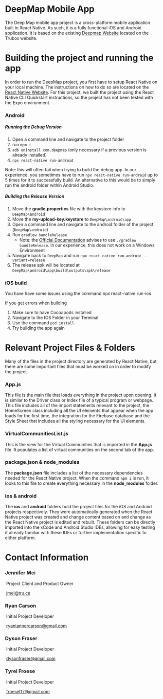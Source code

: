 # DeepMap Mobile App

The Deep Map mobile app project is a cross-platform mobile application built in React Native. As such, it is a fully functional iOS and Android application. It is based on the existing [Deepmap Website](https://github.com/djryancarson/Deep-Map) located on the Trubox website.

# Building the project and running the app

In order to run the DeepMap project, you first have to setup React Native on your local machine. The instructions on how to do so are located on the [React Native Website](https://reactnative.dev/docs/environment-setup). For this project, we built the project using the React Native CLI Quickstart instructions, so the project has not been tested with the Expo environment.

### Android

##### Running the Debug Version

1. Open a command line and navigate to the project folder 
2. run `npm i`
3. `adb uninstall com.deepmap` (only necessary if a previous version is already installed)
4. `npx react-native run-android`

Note: this will often fail when trying to build the debug app. In our experience, you sometimes have to run `npx react-native run-android` up to 5 times for it to successfully build. An alternative to this would be to simply run the android folder within Android Studio.

##### Building the Release Version

1. Move the **gradle.properties** file with the keystore info to `DeepMap\android`
2. Move the **my-upload-key.keystore** to `DeepMap\android\app`
3. Open a command line and navigate to the android folder of the project (`DeepMap\android`)
4. Run `gradlew bundleRelease`
   * Note: the [Official Documentation](https://reactnative.dev/docs/signed-apk-android) advises to use `./gradlew bundleRelease`. In our experience, this does not work on a Windows Environment
5. Navigate back to `DeepMap` and run `npx react-native run-android --variant=release`
6. The release apk will be located at `DeepMap\android\app\build\outputs\apk\release`


### iOS build

You have have some issues using the command npx react-native run-ios

If you get errors when building 
 1. Make sure to have Cocoapods installed
 2. Navigate to the IOS Folder in your Terminal
 3. Use the command `pod install`
 4. Try building the app again

# Relevant Project Files & Folders

Many of the files in the project directory are generated by React Native, but there are some important files that must be worked on in order to modify the project.

### App.js

This file is the main file that loads everything in the project upon opening. It is similar to the Driver class or Index file of a typical program or webpage. This file includes all of the import statements relevant to the project, the HomeScreen class including all the UI elements that appear when the app loads for the first time, the integration for the Firebase database and the Style Sheet that includes all the styling necessary for the UI elements.

### VirtualCommunitiesList.js

This is the view for the Virtual Communities that is imported in the **App.js** file. It populates a list of virtual communities on the second tab of the app.

### package.json & node_modules

The **package.json** file includes a list of the necessary dependencies needed for the React Native project. When the command `npm i` is run, it looks to this file to create everything necessary in the **node_modules** folder.

### ios & android

The **ios** and **android** folders hold the project files for the iOS and Android projects respectively. They were automatically generated when the React Native project was created and change content based on and change as the React Native project is edited and rebuilt. These folders can be directly imported into the xCode and Android Studio IDEs, allowing for easy testing if already familiar with these IDEs or further implementation specific to either platform.

# Contact Information

### Jennifer Mei

​	Project Client and Product Owner

​	[jmei@tru.ca](mailto:jmei@tru.ca)

### Ryan Carson

​	Initial Project Developer

​	ryantannercarson@gmail.com

### Dyson Fraser

​	Initial Project Developer

​	dysonfraser@gmail.com

### Tyrel Froese

​	Initial Project Developer

​	froeset17@gmail.com